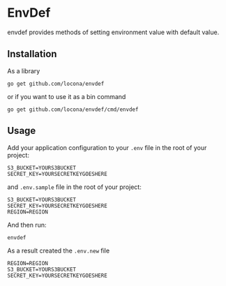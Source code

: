 # EnvDef

envdef provides methods of setting environment value with default value.

## Installation

As a library

```
go get github.com/locona/envdef
```

or if you want to use it as a bin command

```
go get github.com/locona/envdef/cmd/envdef
```

## Usage

Add your application configuration to your `.env` file in the root of your project:

```
S3_BUCKET=YOURS3BUCKET
SECRET_KEY=YOURSECRETKEYGOESHERE
```

and `.env.sample` file in the root of your project:

```
S3_BUCKET=YOURS3BUCKET
SECRET_KEY=YOURSECRETKEYGOESHERE
REGION=REGION
```

And then run:
```
envdef
```

As a result created the `.env.new` file

```
REGION=REGION
S3_BUCKET=YOURS3BUCKET
SECRET_KEY=YOURSECRETKEYGOESHERE
```
